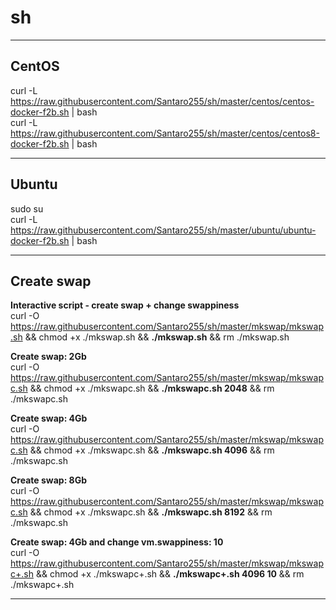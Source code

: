 # sh 

---
## CentOS
curl -L https://raw.githubusercontent.com/Santaro255/sh/master/centos/centos-docker-f2b.sh | bash \
curl -L https://raw.githubusercontent.com/Santaro255/sh/master/centos/centos8-docker-f2b.sh | bash

---
## Ubuntu
sudo su \
curl -L https://raw.githubusercontent.com/Santaro255/sh/master/ubuntu/ubuntu-docker-f2b.sh | bash

---
## Create swap
**Interactive script - create swap + change swappiness** \
curl -O https://raw.githubusercontent.com/Santaro255/sh/master/mkswap/mkswap.sh && chmod +x ./mkswap.sh && **./mkswap.sh** && rm ./mkswap.sh

**Create swap: 2Gb** \
curl -O https://raw.githubusercontent.com/Santaro255/sh/master/mkswap/mkswapc.sh && chmod +x ./mkswapc.sh && **./mkswapc.sh 2048** && rm ./mkswapc.sh

**Create swap: 4Gb** \
curl -O https://raw.githubusercontent.com/Santaro255/sh/master/mkswap/mkswapc.sh && chmod +x ./mkswapc.sh && **./mkswapc.sh 4096** && rm ./mkswapc.sh

**Create swap: 8Gb** \
curl -O https://raw.githubusercontent.com/Santaro255/sh/master/mkswap/mkswapc.sh && chmod +x ./mkswapc.sh && **./mkswapc.sh 8192** && rm ./mkswapc.sh

**Create swap: 4Gb and change vm.swappiness: 10** \
curl -O https://raw.githubusercontent.com/Santaro255/sh/master/mkswap/mkswapc+.sh && chmod +x ./mkswapc+.sh && **./mkswapc+.sh 4096 10** && rm ./mkswapc+.sh

---